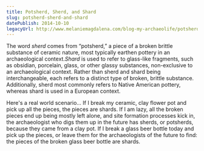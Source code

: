 ```yaml
---
title: Potsherd, Sherd, and Shard
slug: potsherd-sherd-and-shard
datePublish: 2014-10-10
legacyUrl: http://www.melaniemagdalena.com/blog-my-archaeolife/potsherd-sherd-and-shard
---
```


The word _sherd_ comes from “potsherd,” a piece of a broken brittle substance of ceramic nature, most typically earthen pottery in an archaeological context._Shard_ is used to refer to glass-like fragments, such as obsidian, porcelain, glass, or other glassy substances, non-exclusive to an archaeological context. Rather than sherd and shard being interchangeable, each refers to a distinct type of broken, brittle substance. Additionally, sherd most commonly refers to Native American pottery, whereas shard is used in a European context.

Here's a real world scenario... If I break my ceramic, clay flower pot and pick up all the pieces, the pieces are shards. If I am lazy, all the broken pieces end up being mostly left alone, and site formation processes kick in, the archaeologist who digs them up in the future has sherds, or potsherds, because they came from a clay pot. If I break a glass beer bottle today and pick up the pieces, or leave them for the archaeologists of the future to find: the pieces of the broken glass beer bottle are shards.
